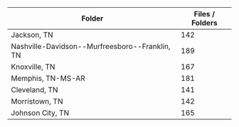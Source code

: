 | Folder                                         |   Files / Folders |
|------------------------------------------------|-------------------|
| Jackson, TN                                    |               142 |
| Nashville-Davidson--Murfreesboro--Franklin, TN |               189 |
| Knoxville, TN                                  |               167 |
| Memphis, TN-MS-AR                              |               181 |
| Cleveland, TN                                  |               141 |
| Morristown, TN                                 |               142 |
| Johnson City, TN                               |               165 |